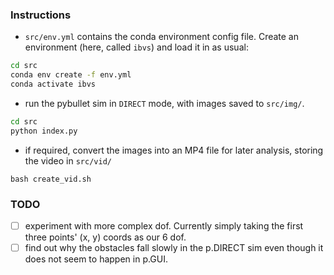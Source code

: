 ### Instructions
- `src/env.yml` contains the conda environment config file. Create an environment (here, called `ibvs`) and load it in as usual:
```bash 
cd src 
conda env create -f env.yml
conda activate ibvs  
```
- run the pybullet sim in `DIRECT` mode, with images saved to `src/img/`. 
```bash
cd src 
python index.py
```
- if required, convert the images into an MP4 file for later analysis, storing the video in `src/vid/`
```
bash create_vid.sh
```

### TODO
- [ ] experiment with more complex dof. Currently simply taking the first three points' (x, y) coords as our 6 dof. 
- [ ] find out why the obstacles fall slowly in the p.DIRECT sim even though it does not seem to happen in p.GUI. 
